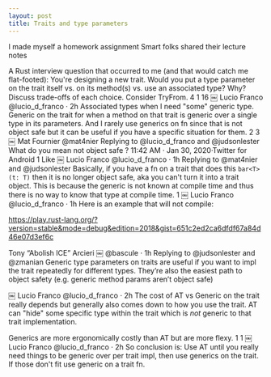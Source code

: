 ```yaml
---
layout: post
title: Traits and type parameters
---
```


I made myself a homework assignment
Smart folks shared their lecture notes


A Rust interview question that occurred to me (and that would catch me flat-footed): You're designing a new trait. Would you put a type parameter on the trait itself vs. on its method(s) vs. use an associated type? Why? Discuss trade-offs of each choice. Consider TryFrom.
4
1
16
￼
Lucio Franco
@lucio_d_franco
·
2h
Associated types when I need "some" generic type. Generic on the trait for when a method on that trait is generic over a single type in its parameters. And I rarely use generics on fn since that is not object safe but it can be useful if you have a specific situation for them.
2
3
￼
Mat Fournier
@mat4nier
Replying to
@lucio_d_franco
 and
@judsonlester
What do you mean not object safe ?
11:42 AM · Jan 30, 2020·Twitter for Android
1
 Like
￼
Lucio Franco
@lucio_d_franco
·
1h
Replying to
@mat4nier
 and
@judsonlester
Basically, if you have a fn on a trait that does this `bar<T>(t: T)` then it is no longer object safe, aka you can't turn it into a trait object. This is because the generic is not known at compile time and thus there is no way to know that type at compile time.
1
￼
Lucio Franco
@lucio_d_franco
·
1h
Here is an example that will not compile:

https://play.rust-lang.org/?version=stable&mode=debug&edition=2018&gist=651c2ed2ca6dfdf67a84d46e07d3ef6c

Tony “Abolish ICE” Arcieri ￼
@bascule
·
1h
Replying to
@judsonlester
 and
@zmanian
Generic type parameters on traits are useful if you want to impl the trait repeatedly for different types. They’re also the easiest path to object safety (e.g. generic method params aren’t object safe)


￼
Lucio Franco
@lucio_d_franco
·
2h
The cost of AT vs Generic on the trait really depends but generally also comes down to how you use the trait. AT can "hide" some specific type within the trait which is _not_ generic to that trait implementation.

Generics are more ergonomically costly than AT but are more flexy.
1
1
￼
Lucio Franco
@lucio_d_franco
·
2h
So conclusion is: Use AT until you really need things to be generic over per trait impl, then use generics on the trait. If those don't fit use generic on a trait fn.
